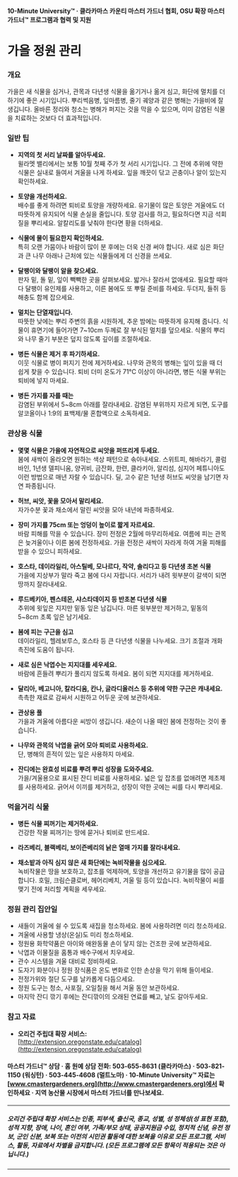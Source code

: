 #### 10-Minute University™ · 클라카마스 카운티 마스터 가드너 협회, OSU 확장 마스터 가드너™ 프로그램과 협력 및 지원

# 가을 정원 관리

### 개요

가을은 새 식물을 심거나, 관목과 다년생 식물을 옮기거나 옮겨 심고, 화단에 멀치를 더하기에 좋은 시기입니다. 뿌리썩음병, 잎마름병, 줄기 궤양과 같은 병해는 가을비에 잘 생깁니다. 올바른 정리와 청소는 병해가 퍼지는 것을 막을 수 있으며, 이미 감염된 식물을 치료하는 것보다 더 효과적입니다.

### 일반 팁

- **지역의 첫 서리 날짜를 알아두세요.**  
  윌라멧 밸리에서는 보통 10월 첫째 주가 첫 서리 시기입니다. 그 전에 추위에 약한 식물은 실내로 들여서 겨울을 나게 하세요. 잎을 깨끗이 닦고 곤충이나 알이 있는지 확인하세요.

- **토양을 개선하세요.**  
  배수를 좋게 하려면 퇴비로 토양을 개량하세요. 유기물이 많은 토양은 겨울에도 더 따뜻하게 유지되어 식물 손실을 줄입니다. 토양 검사를 하고, 필요하다면 지금 석회질을 뿌리세요. 알칼리도를 낮춰야 한다면 황을 더하세요.

- **식물에 물이 필요한지 확인하세요.**  
  특히 오랜 가뭄이나 바람이 많이 분 후에는 더욱 신경 써야 합니다. 새로 심은 화단과 큰 나무 아래나 근처에 있는 식물들에게 더 신경을 쓰세요.

- **달팽이와 달팽이 알을 찾으세요.**  
  판자 밑, 돌 밑, 잎이 빽빽한 곳을 살펴보세요. 밟거나 잘라서 없애세요. 필요할 때마다 달팽이 유인제를 사용하고, 이른 봄에도 또 뿌릴 준비를 하세요. 두더지, 들쥐 등 해충도 함께 잡으세요.

- **멀치는 단열재입니다.**  
  따뜻한 낮에는 뿌리 주변의 흙을 시원하게, 추운 밤에는 따뜻하게 유지해 줍니다. 식물이 휴면기에 들어가면 7~10cm 두께로 잘 부식된 멀치를 덮으세요. 식물의 뿌리와 나무 줄기 부분은 덮지 않도록 깊이를 조절하세요.

- **병든 식물은 제거 후 파기하세요.**  
  이웃 식물로 병이 퍼지기 전에 제거하세요. 나무와 관목의 병해는 잎이 있을 때 더 쉽게 찾을 수 있습니다. 퇴비 더미 온도가 71°C 이상이 아니라면, 병든 식물 부위는 퇴비에 넣지 마세요.

- **병든 가지를 자를 때는**  
  감염된 부위에서 5~8cm 아래를 잘라내세요. 감염된 부위까지 자르게 되면, 도구를 알코올이나 1:9의 표백제/물 혼합액으로 소독하세요.

### 관상용 식물

- **몇몇 식물은 가을에 자연적으로 씨앗을 퍼뜨리게 두세요.**  
  봄에 새싹이 올라오면 원하는 색상 패턴으로 솎아내세요. 스위트피, 해바라기, 콜럼바인, 1년생 델피니움, 양귀비, 금잔화, 한련, 클라키아, 알리섬, 심지어 페튜니아도 이런 방법으로 매년 자랄 수 있습니다. 딜, 고수 같은 1년생 허브도 씨앗을 남기면 자연 파종됩니다.

- **허브, 씨앗, 꽃을 모아서 말리세요.**  
  자가수분 꽃과 채소에서 말린 씨앗을 모아 내년에 파종하세요.

- **장미 가지를 75cm 또는 엉덩이 높이로 짧게 자르세요.**  
  바람 피해를 막을 수 있습니다. 장미 전정은 2월에 마무리하세요. 여름에 피는 관목은 늦겨울이나 이른 봄에 전정하세요. 가을 전정은 새싹이 자라게 하여 겨울 피해를 받을 수 있으니 피하세요.

- **호스타, 데이라일리, 아스틸베, 모나르다, 작약, 솔리다고 등 다년생 초본 식물**  
  가을에 지상부가 말라 죽고 봄에 다시 자랍니다. 서리가 내려 윗부분이 갈색이 되면 땅까지 잘라내세요.

- **루드베키아, 펜스테몬, 샤스타데이지 등 반초본 다년생 식물**  
  추위에 윗잎은 지지만 밑동 잎은 남깁니다. 마른 윗부분만 제거하고, 밑동의 5~8cm 초록 잎은 남기세요.

- **봄에 피는 구근을 심고**  
  데이라일리, 헬레보루스, 호스타 등 큰 다년생 식물을 나누세요. 크기 조절과 개화 촉진에 도움이 됩니다.

- **새로 심은 낙엽수는 지지대를 세우세요.**  
  바람에 흔들려 뿌리가 풀리지 않도록 하세요. 봄이 되면 지지대를 제거하세요.

- **달리아, 베고니아, 칼라디움, 칸나, 글라디올러스 등 추위에 약한 구근은 캐내세요.**  
  촉촉한 재료로 감싸서 시원하고 어두운 곳에 보관하세요.

- **관상용 풀**  
  가을과 겨울에 아름다운 씨방이 생깁니다. 새순이 나올 때인 봄에 전정하는 것이 좋습니다.

- **나무와 관목의 낙엽을 긁어 모아 퇴비로 사용하세요.**  
  단, 병해의 흔적이 있는 잎은 사용하지 마세요.

- **잔디에는 완효성 비료를 뿌려 뿌리 성장을 도와주세요.**  
  가을/겨울용으로 표시된 잔디 비료를 사용하세요. 넓은 잎 잡초를 없애려면 제초제를 사용하세요. 긁어서 이끼를 제거하고, 성장이 약한 곳에는 씨를 다시 뿌리세요.

### 먹을거리 식물

- **병든 식물 찌꺼기는 제거하세요.**  
  건강한 작물 찌꺼기는 땅에 묻거나 퇴비로 만드세요.

- **라즈베리, 블랙베리, 보이즌베리의 낡은 열매 가지를 잘라내세요.**

- **채소밭과 아직 심지 않은 새 화단에는 녹비작물을 심으세요.**  
  녹비작물은 땅을 보호하고, 잡초를 억제하며, 토양을 개선하고 유기물을 많이 공급합니다. 호밀, 크림슨클로버, 헤어리베치, 겨울 밀 등이 있습니다. 녹비작물이 씨를 맺기 전에 처리할 계획을 세우세요.

### 정원 관리 집안일

- 새들이 겨울에 쉴 수 있도록 새집을 청소하세요. 봄에 사용하려면 미리 청소하세요.
- 겨울에 사용할 냉상(온실)도 미리 청소하세요.
- 정원용 화학약품은 아이와 애완동물 손이 닿지 않는 건조한 곳에 보관하세요.
- 낙엽과 이물질을 홈통과 배수구에서 치우세요.
- 관수 시스템을 겨울 대비로 정비하세요.
- 도자기 화분이나 정원 장식품은 온도 변화로 인한 손상을 막기 위해 들이세요.
- 전정가위와 절단 도구를 날카롭게 다듬으세요.
- 정원 도구는 청소, 사포질, 오일칠을 해서 겨울 동안 보관하세요.
- 마지막 잔디 깎기 후에는 잔디깎이의 오래된 연료를 빼고, 날도 갈아두세요.

### 참고 자료

- **오리건 주립대 확장 서비스:**  
  [http://extension.oregonstate.edu/catalog](http://extension.oregonstate.edu/catalog)

#### 마스터 가드너™ 상담 · 홈 원예 상담 전화: 503-655-8631 (클라카마스) · 503-821-1150 (워싱턴) · 503-445-4608 (멀트노마) · 10-Minute University™ 자료는 [www.cmastergardeners.org](http://www.cmastergardeners.org)에서 확인하세요 · 지역 농산물 시장에서 마스터 가드너를 만나보세요.

---

##### 오리건 주립대 확장 서비스는 인종, 피부색, 출신국, 종교, 성별, 성 정체성(성 표현 포함), 성적 지향, 장애, 나이, 혼인 여부, 가족/부모 상태, 공공지원금 수입, 정치적 신념, 유전 정보, 군인 신분, 보복 또는 이전의 시민권 활동에 대한 보복을 이유로 모든 프로그램, 서비스, 활동, 자료에서 차별을 금지합니다. (모든 프로그램에 모든 항목이 적용되는 것은 아닙니다.)
---